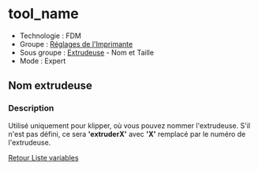 # tool_name

* Technologie : FDM
* Groupe : [Réglages de l'Imprimante](../printer_settings/printer_settings.md)
* Sous groupe : [Extrudeuse](../printer_settings/printer_settings.md#extrudeuse) - Nom et Taille
* Mode : Expert

## Nom extrudeuse

### Description

Utilisé uniquement pour klipper, où vous pouvez nommer l'extrudeuse. S'il n'est pas défini, ce sera **'extruderX'** avec **'X'** remplacé par le numéro de l'extrudeuse.

[Retour Liste variables](variable_list.md)